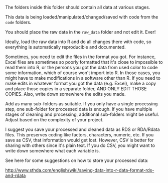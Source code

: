 The folders inside this folder should contain all data at various stages.

This data is being loaded/manipulated/changed/saved with code from the `code` folders.

You should place the raw data in the `raw_data` folder and not edit it. Ever!

Ideally, load the raw data into R and do all changes there with code, so everything is automatically reproducible and documented.

Sometimes, you need to edit the files in the format you got. For instance, Excel files are sometimes so poorly formatted that it's close to impossible to read them into R, or the persons you got the data from used color to code some information, which of course won't import into R. In those cases, you might have to make modifications in a software other than R. If you need to make edits in whatever format you got the data (e.g. Excel), make a copy and place those copies in a separate folder, AND ONLY EDIT THOSE COPIES. Also, write down somewhere the edits you made. 

Add as many sub-folders as suitable. If you only have a single processing step, one sub-folder for processed data is enough. If you have multiple stages of cleaning and processing, additional sub-folders might be useful. Adjust based on the complexity of your project.

I suggest you save your processed and cleaned data as RDS or RDA/Rdata files. This preserves coding like factors, characters, numeric, etc. If you save as CSV, that information would get lost.
However, CSV is better for sharing with others since it's plain text. If you do CSV, you might want to write down somewhere what each variable is.

See here for some suggestions on how to store your processed data:

http://www.sthda.com/english/wiki/saving-data-into-r-data-format-rds-and-rdata
